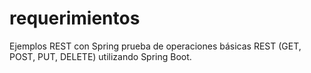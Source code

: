 # requerimientos
Ejemplos REST con Spring
prueba de operaciones básicas REST (GET, POST, PUT, DELETE) utilizando Spring Boot.
